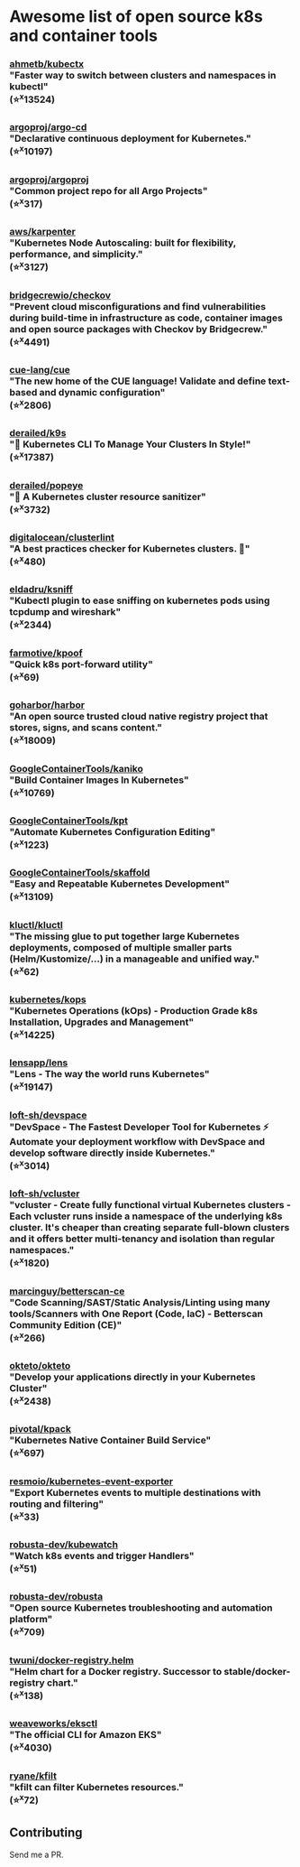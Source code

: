 # Awesome list of open source k8s and container tools

### [ahmetb/kubectx](https://github.com/ahmetb/kubectx)<br>"Faster way to switch between clusters and namespaces in kubectl"<br>(⭐️<sup>x</sup>13524)
### [argoproj/argo-cd](https://github.com/argoproj/argo-cd)<br>"Declarative continuous deployment for Kubernetes."<br>(⭐️<sup>x</sup>10197)
### [argoproj/argoproj](https://github.com/argoproj/argoproj)<br>"Common project repo for all Argo Projects"<br>(⭐️<sup>x</sup>317)
### [aws/karpenter](https://github.com/aws/karpenter)<br>"Kubernetes Node Autoscaling: built for flexibility, performance, and simplicity."<br>(⭐️<sup>x</sup>3127)
### [bridgecrewio/checkov](https://github.com/bridgecrewio/checkov)<br>"Prevent cloud misconfigurations and find vulnerabilities during build-time in infrastructure as code, container images and open source packages with Checkov by Bridgecrew."<br>(⭐️<sup>x</sup>4491)
### [cue-lang/cue](https://github.com/cue-lang/cue)<br>"The new home of the CUE language! Validate and define text-based and dynamic configuration"<br>(⭐️<sup>x</sup>2806)
### [derailed/k9s](https://github.com/derailed/k9s)<br>"🐶 Kubernetes CLI To Manage Your Clusters In Style!"<br>(⭐️<sup>x</sup>17387)
### [derailed/popeye](https://github.com/derailed/popeye)<br>"👀 A Kubernetes cluster resource sanitizer"<br>(⭐️<sup>x</sup>3732)
### [digitalocean/clusterlint](https://github.com/digitalocean/clusterlint)<br>"A best practices checker for Kubernetes clusters. 🤠"<br>(⭐️<sup>x</sup>480)
### [eldadru/ksniff](https://github.com/eldadru/ksniff)<br>"Kubectl plugin to ease sniffing on kubernetes pods using tcpdump and wireshark"<br>(⭐️<sup>x</sup>2344)
### [farmotive/kpoof](https://github.com/farmotive/kpoof)<br>"Quick k8s port-forward utility"<br>(⭐️<sup>x</sup>69)
### [goharbor/harbor](https://github.com/goharbor/harbor)<br>"An open source trusted cloud native registry project that stores, signs, and scans content."<br>(⭐️<sup>x</sup>18009)
### [GoogleContainerTools/kaniko](https://github.com/GoogleContainerTools/kaniko)<br>"Build Container Images In Kubernetes"<br>(⭐️<sup>x</sup>10769)
### [GoogleContainerTools/kpt](https://github.com/GoogleContainerTools/kpt)<br>"Automate Kubernetes Configuration Editing"<br>(⭐️<sup>x</sup>1223)
### [GoogleContainerTools/skaffold](https://github.com/GoogleContainerTools/skaffold)<br>"Easy and Repeatable Kubernetes Development"<br>(⭐️<sup>x</sup>13109)
### [kluctl/kluctl](https://github.com/kluctl/kluctl)<br>"The missing glue to put together large Kubernetes deployments, composed of multiple smaller parts (Helm/Kustomize/...) in a manageable and unified way."<br>(⭐️<sup>x</sup>62)
### [kubernetes/kops](https://github.com/kubernetes/kops)<br>"Kubernetes Operations (kOps) - Production Grade k8s Installation, Upgrades and Management"<br>(⭐️<sup>x</sup>14225)
### [lensapp/lens](https://github.com/lensapp/lens)<br>"Lens - The way the world runs Kubernetes"<br>(⭐️<sup>x</sup>19147)
### [loft-sh/devspace](https://github.com/loft-sh/devspace)<br>"DevSpace - The Fastest Developer Tool for Kubernetes ⚡ Automate your deployment workflow with DevSpace and develop software directly inside Kubernetes."<br>(⭐️<sup>x</sup>3014)
### [loft-sh/vcluster](https://github.com/loft-sh/vcluster)<br>"vcluster - Create fully functional virtual Kubernetes clusters - Each vcluster runs inside a namespace of the underlying k8s cluster. It's cheaper than creating separate full-blown clusters and it offers better multi-tenancy and isolation than regular namespaces."<br>(⭐️<sup>x</sup>1820)
### [marcinguy/betterscan-ce](https://github.com/marcinguy/betterscan-ce)<br>"Code Scanning/SAST/Static Analysis/Linting using many tools/Scanners with One Report (Code, IaC) - Betterscan Community Edition (CE)"<br>(⭐️<sup>x</sup>266)
### [okteto/okteto](https://github.com/okteto/okteto)<br>"Develop your applications directly in your Kubernetes Cluster"<br>(⭐️<sup>x</sup>2438)
### [pivotal/kpack](https://github.com/pivotal/kpack)<br>"Kubernetes Native Container Build Service"<br>(⭐️<sup>x</sup>697)
### [resmoio/kubernetes-event-exporter](https://github.com/resmoio/kubernetes-event-exporter)<br>"Export Kubernetes events to multiple destinations with routing and filtering"<br>(⭐️<sup>x</sup>33)
### [robusta-dev/kubewatch](https://github.com/robusta-dev/kubewatch)<br>"Watch k8s events and trigger Handlers"<br>(⭐️<sup>x</sup>51)
### [robusta-dev/robusta](https://github.com/robusta-dev/robusta)<br>"Open source Kubernetes troubleshooting and automation platform"<br>(⭐️<sup>x</sup>709)
### [twuni/docker-registry.helm](https://github.com/twuni/docker-registry.helm)<br>"Helm chart for a Docker registry. Successor to stable/docker-registry chart."<br>(⭐️<sup>x</sup>138)
### [weaveworks/eksctl](https://github.com/weaveworks/eksctl)<br>"The official CLI for Amazon EKS"<br>(⭐️<sup>x</sup>4030)
### [ryane/kfilt](https://github.com/ryane/kfilt)<br>"kfilt can filter Kubernetes resources."<br>(⭐️<sup>x</sup>72)

## Contributing

Send me a PR.


